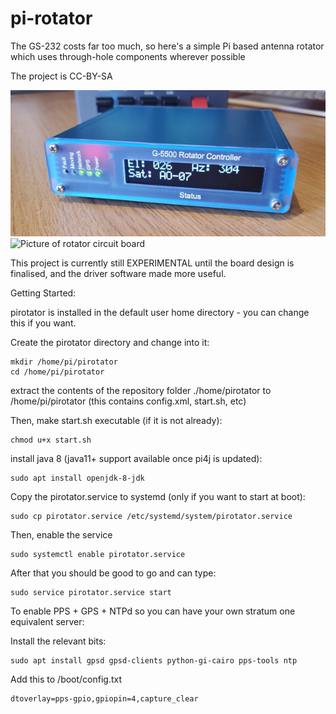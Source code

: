 # pi-rotator
The GS-232 costs far too much, so here's a simple Pi based antenna rotator which uses through-hole components wherever possible

The project is CC-BY-SA 

![Picture of rotator](./doc/images/rotator.png)
![Picture of rotator circuit board](./doc/images/pcb.png)


This project is currently still EXPERIMENTAL until the board design is finalised, and the driver software made more useful.


Getting Started:


pirotator is installed in the default user home directory - you can change this if you want.

Create the pirotator directory and change into it:

````
mkdir /home/pi/pirotator
cd /home/pi/pirotator
````


extract the contents of the repository folder ./home/pirotator to /home/pi/pirotator (this contains config.xml, start.sh, etc)

Then, make start.sh executable (if it is not already):

````
chmod u+x start.sh
````

install java 8 (java11+ support available once pi4j is updated):
 
````
sudo apt install openjdk-8-jdk
````


Copy the pirotator.service to systemd (only if you want to start at boot):

````
sudo cp pirotator.service /etc/systemd/system/pirotator.service
````

Then, enable the service

````
sudo systemctl enable pirotator.service
````

After that you should be good to go and can type:

````
sudo service pirotator.service start
````



To enable PPS + GPS + NTPd so you can have your own stratum one equivalent server:

Install the relevant bits:

````
sudo apt install gpsd gpsd-clients python-gi-cairo pps-tools ntp
````



Add this to /boot/config.txt

````
dtoverlay=pps-gpio,gpiopin=4,capture_clear
````
